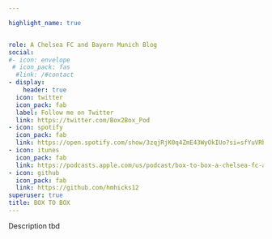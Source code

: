 ```yaml
---

highlight_name: true


role: A Chelsea FC and Bayern Munich Blog
social:
#- icon: envelope
 # icon_pack: fas
  #link: /#contact
- display:
    header: true
  icon: twitter
  icon_pack: fab
  label: Follow me on Twitter
  link: https://twitter.com/Box2Box_Pod
- icon: spotify
  icon_pack: fab
  link: https://open.spotify.com/show/3zqjRjK0q4ZmE43WyOkIUo?si=sfYuVRhMSw690ArPuNKXPw&nd=1
- icon: itunes
  icon_pack: fab
  link: https://podcasts.apple.com/us/podcast/box-to-box-a-chelsea-fc-and-bayern-munich-podcast/id1579056772
- icon: github
  icon_pack: fab
  link: https://github.com/hmhicks12
superuser: true
title: BOX TO BOX
---
```


Description tbd

